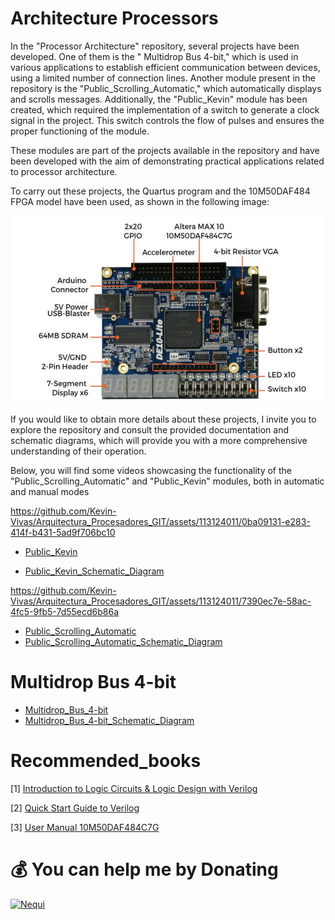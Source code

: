 # Architecture Processors
In the "Processor Architecture" repository, several projects have been developed. One of them is the " Multidrop Bus 4-bit," which is used in various applications to establish efficient communication between devices, using a limited number of connection lines. Another module present in the repository is the "Public_Scrolling_Automatic," which automatically displays and scrolls messages. Additionally, the "Public_Kevin" module has been created, which required the implementation of a switch to generate a clock signal in the project. This switch controls the flow of pulses and ensures the proper functioning of the module.

These modules are part of the projects available in the repository and have been developed with the aim of demonstrating practical applications related to processor architecture.

To carry out these projects, the Quartus program and the 10M50DAF484 FPGA model have been used, as shown in the following image:

<p align="center">
  <img src="image/FPGA_10M50DAF484C7G.png" alt="imagen" width="500" height="300" />
</p>




If you would like to obtain more details about these projects, I invite you to explore the repository and consult the provided documentation and schematic diagrams, which will provide you with a more comprehensive understanding of their operation.

Below, you will find some videos showcasing the functionality of the "Public_Scrolling_Automatic" and "Public_Kevin" modules, both in automatic and manual modes

https://github.com/Kevin-Vivas/Arquitectura_Procesadores_GIT/assets/113124011/0ba09131-e283-414f-b431-5ad9f706bc10

- [Public_Kevin](https://github.com/Kevin-Vivas/Arquitectura_Procesadores_GIT/tree/master/Public_Kevin/Public_HDL)

- [Public_Kevin_Schematic_Diagram](https://github.com/Kevin-Vivas/Arquitectura_Procesadores_GIT/blob/master/Public_Kevin/PUBLIC-HDL.pdf)

https://github.com/Kevin-Vivas/Arquitectura_Procesadores_GIT/assets/113124011/7390ec7e-58ac-4fc5-9fb5-7d55ecd6b86a

- [Public_Scrolling_Automatic](https://github.com/Kevin-Vivas/Arquitectura_Procesadores_GIT/tree/master/Public_Scrolling_Automatic)
- [Public_Scrolling_Automatic_Schematic_Diagram](https://github.com/Kevin-Vivas/Arquitectura_Procesadores_GIT/tree/master/Public_Scrolling_Automatic/Schematic_Diagram)

# Multidrop Bus 4-bit
- [Multidrop_Bus_4-bit](https://github.com/Kevin-Vivas/Arquitectura_Procesadores_GIT/tree/master/Multi_Drop_Bus_4Bit/Multi_Drop_Bus)
- [Multidrop_Bus_4-bit_Schematic_Diagram](https://github.com/Kevin-Vivas/Arquitectura_Procesadores_GIT/tree/master/Multi_Drop_Bus_4Bit/Digrama_Excel)

# Recommended_books
[1] [Introduction to Logic Circuits & Logic Design with Verilog](https://link.springer.com/book/10.1007/978-3-030-13605-5)

[2] [Quick Start Guide to Verilog](https://link.springer.com/book/10.1007/978-3-030-10552-5)

[3] [User Manual 10M50DAF484C7G]()

# 💰 **You can help me by Donating**
 <a href="https://www.paypal.com/paypalme/Vivas143"><img src="https://img.shields.io/badge/PayPal-00457C?style=for-the-badge&logo=paypal&logoColor=white" alt="Nequi" width="100"></a> <!-- <a href="image/QR_nequi_numero.png"><img src="image/boton_nequi.png" alt="Nequi" width="94"></a>--> 




